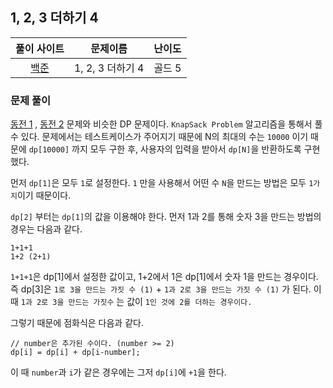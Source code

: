 ## 1, 2, 3 더하기 4

|풀이 사이트|문제이름|난이도|
|:---:|:---:|:---:|
|[백준](https://www.acmicpc.net/problem/15989)|1, 2, 3 더하기 4|골드 5|

### 문제 풀이

[동전 1](https://www.acmicpc.net/problem/2293) , [동전 2](https://www.acmicpc.net/problem/2294) 문제와 비슷한 DP 문제이다. `KnapSack Problem` 알고리즘을 통해서 풀 수 있다. 문제에서는 테스트케이스가 주어지기 때문에 N의 최대의 수는 `10000` 이기 때문에 `dp[10000]` 까지 모두 구한 후, 사용자의 입력을 받아서 `dp[N]`을 반환하도록 구현했다.

먼저 `dp[1]`은 모두 `1`로 설정한다. `1` 만을 사용해서 어떤 수 `N`을 만드는 방법은 모두 `1가지`이기 때문이다.

`dp[2]` 부터는 `dp[1]`의 값을 이용해야 한다. 먼저 1과 2를 통해 숫자 3을 만드는 방법의 경우는 다음과 같다.

```
1+1+1
1+2 (2+1)
```

`1+1+1`은 dp[1]에서 설정한 값이고, 1+2에서 1은 dp[1]에서 숫자 1을 만드는 경우이다. 즉 dp[3]은 `1로 3을 만드는 가짓 수 (1)` + `1과 2로 3을 만드는 가짓 수 (1)` 가 된다. 이 때 `1과 2로 3을 만드는 가짓수` 는 값이 `1인 것에 2를 더하는 경우이다.`

그렇기 때문에 점화식은 다음과 같다.

```
// number은 추가된 수이다. (number >= 2)
dp[i] = dp[i] + dp[i-number];
```

이 때 `number`과 `i`가 같은 경우에는 그저 `dp[i]`에 `+1`을 한다.